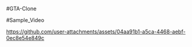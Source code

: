 #GTA-Clone

#Sample_Video

https://github.com/user-attachments/assets/04aa91b1-a5ca-4468-aebf-0ec8e54e849c

